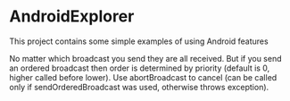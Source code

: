 # AndroidExplorer
This project contains some simple examples of using Android features

No matter which broadcast you send they are all received. But if you send an ordered broadcast then order is determined by priority (default is 0, higher called before lower). Use abortBroadcast to cancel (can be called only if sendOrderedBroadcast was used, otherwise throws exception).
